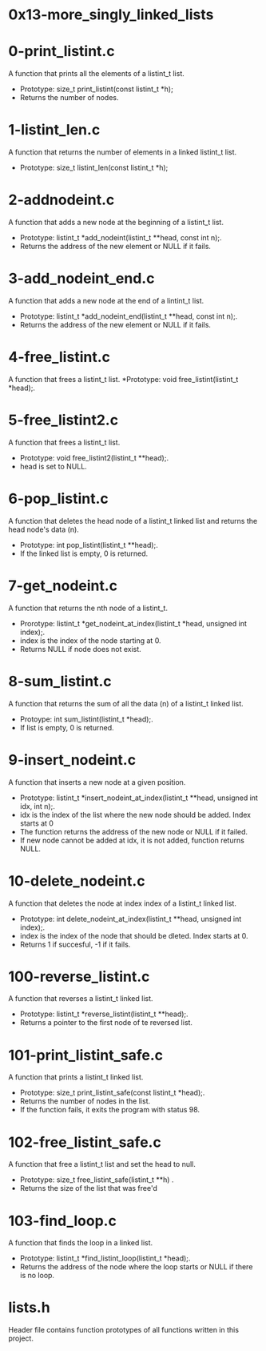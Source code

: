 # 0x13-more_singly_linked_lists

# 0-print_listint.c
A function that prints all the elements of a listint_t list.
* Prototype: size_t print_listint(const listint_t *h);
* Returns the number of nodes.
 
# 1-listint_len.c
A function that returns the number of elements in a linked listint_t list.
* Prototype: size_t listint_len(const listint_t *h);

# 2-addnodeint.c
A function that adds a new node at the beginning of a listint_t list.
* Prototype: listint_t *add_nodeint(listint_t **head, const int n);.
* Returns the address of the new element or NULL if it fails.

# 3-add_nodeint_end.c
A function that adds a new node at the end of a lintint_t list.
* Prototype: listint_t *add_nodeint_end(listint_t **head, const int n);.
* Returns the address of the new element or NULL if it fails.

# 4-free_listint.c
A function that frees a listint_t list.
*Prototype: void free_listint(listint_t *head);.

# 5-free_listint2.c
A function that frees a listint_t list.
* Prototype: void free_listint2(listint_t **head);.
* head is set to NULL.

# 6-pop_listint.c
A function that deletes the head node of a listint_t linked list and returns the head node's data (n).
* Prototype: int pop_listint(listint_t **head);.
* If the linked list is empty, 0 is returned.

# 7-get_nodeint.c
A function that returns the nth node of a listint_t.
* Prorotype: listint_t *get_nodeint_at_index(listint_t *head, unsigned int index);.
* index is the index of the node starting at 0.
* Returns NULL if node does not exist.

# 8-sum_listint.c
A function that returns the sum of all the data (n) of a listint_t linked list.
* Protoype: int sum_listint(listint_t *head);.
* If list is empty, 0 is returned.

# 9-insert_nodeint.c
A function that inserts a new node at a given position.
* Prototype: listint_t *insert_nodeint_at_index(listint_t **head, unsigned int idx, int n);.
* idx is the index of the list where the new node should be added. Index starts at 0
* The function returns the address of the new node or NULL if it failed.
* If new node cannot be added at idx, it is not added, function returns NULL.

# 10-delete_nodeint.c
A function that deletes the node at index index of a listint_t linked list.
* Prototype: int delete_nodeint_at_index(listint_t **head, unsigned int index);.
* index is the index of the node that should be dleted. Index starts at 0.
* Returns 1 if succesful, -1 if it fails.
 
# 100-reverse_listint.c
A function that reverses a listint_t linked list.
* Prototype: listint_t *reverse_listint(listint_t **head);.
* Returns a pointer to the first node of te reversed list.

# 101-print_listint_safe.c
A function that prints a listint_t linked list.
* Prototype: size_t print_listint_safe(const listint_t *head);.
* Returns the number of nodes in the list.
* If the function fails, it exits the program with status 98.

# 102-free_listint_safe.c
A function that free a listint_t list and set the head to null.
* Prototype: size_t free_listint_safe(listint_t **h) .
* Returns the size of the list that was free'd

# 103-find_loop.c
A function that finds the loop in a linked list.

* Prototype: listint_t *find_listint_loop(listint_t *head);.
* Returns the address of the node where the loop starts or NULL if there is no loop.
# lists.h
Header file contains function prototypes of all functions written in this project.
























